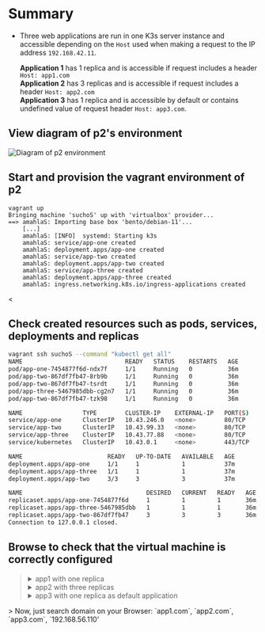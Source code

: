 # Summary
- Three web applications are run in one K3s server instance and accessible depending on the `Host` used when making a request to the IP address `192.168.42.11`.

    **Application 1** has 1 replica and is accessible if request includes a header `Host: app1.com`<br/>
    **Application 2** has 3 replicas and is accessible if request includes a header `Host: app2.com`<br/>
    **Application 3** has 1 replica and is accessible by default or contains undefined value of request header `Host: app3.com`.

## View diagram of p2's environment

<img alt="Diagram of p2 environment" src="https://user-images.githubusercontent.com/22397481/163712753-c335cd0d-fedc-404e-b83c-f6b37a02a2ee.png">


## Start and provision the vagrant environment of p2

```shell
vagrant up
Bringing machine 'suchoS' up with 'virtualbox' provider...
==> amahlaS: Importing base box 'bento/debian-11'...
    [...]
    amahlaS: [INFO]  systemd: Starting k3s
    amahlaS: service/app-one created
    amahlaS: deployment.apps/app-one created
    amahlaS: service/app-two created
    amahlaS: deployment.apps/app-two created
    amahlaS: service/app-three created
    amahlaS: deployment.apps/app-three created
    amahlaS: ingress.networking.k8s.io/ingress-applications created
```
<

## Check created resources such as pods, services, deployments and replicas


```sh
vagrant ssh suchoS --command "kubectl get all"
NAME                             READY   STATUS    RESTARTS   AGE
pod/app-one-7454877f6d-ndx7f     1/1     Running   0          36m
pod/app-two-867df7fb47-8rb9b     1/1     Running   0          36m
pod/app-two-867df7fb47-tsrdt     1/1     Running   0          36m
pod/app-three-5467985dbb-cg2n7   1/1     Running   0          36m
pod/app-two-867df7fb47-tzk98     1/1     Running   0          36m

NAME                 TYPE        CLUSTER-IP    EXTERNAL-IP   PORT(S)   AGE
service/app-one      ClusterIP   10.43.246.0   <none>        80/TCP    37m
service/app-two      ClusterIP   10.43.99.33   <none>        80/TCP    37m
service/app-three    ClusterIP   10.43.77.88   <none>        80/TCP    37m
service/kubernetes   ClusterIP   10.43.0.1     <none>        443/TCP   37m

NAME                        READY   UP-TO-DATE   AVAILABLE   AGE
deployment.apps/app-one     1/1     1            1           37m
deployment.apps/app-three   1/1     1            1           37m
deployment.apps/app-two     3/3     3            3           37m

NAME                                   DESIRED   CURRENT   READY   AGE
replicaset.apps/app-one-7454877f6d     1         1         1       36m
replicaset.apps/app-three-5467985dbb   1         1         1       36m
replicaset.apps/app-two-867df7fb47     3         3         3       36m
Connection to 127.0.0.1 closed.
```
</details>

## Browse to check that the virtual machine is correctly configured

> <details>
> <summary>app1 with one replica</summary>
> 
> ```shell
> [~]$ curl -sH "Host:app1.com" 164.92.153.174 | grep app
>   Hello from app1.
>       <td>app-one-7454877f6d-ndx7f</td>
> ```
> </details>
> <details>
> <summary>app2 with three replicas</summary>
> 
> ```shell
> [~]$ curl -sH "Host:app2.com" 164.92.153.174 | grep app
>   Hello from app2.
>       <td>app-two-867df7fb47-tsrdt</td>
> [~]$ curl -sH "Host:app2.com" 164.92.153.174 | grep app
>   Hello from app2.
>       <td>app-two-867df7fb47-8rb9b</td>
> [~]$ curl -sH "Host:app2.com" 164.92.153.174 | grep app
>   Hello from app2.
>       <td>app-two-867df7fb47-tzk98</td>
> ```
> </details>
> <details>
> <summary>app3 with one replica as default application</summary>
> 
> ```shell
> [~]$ curl -sH "Host:app3.com" 164.92.153.174 | grep app
>   Hello from app3.
>       <td>app-three-5467985dbb-cg2n7</td>
> [~]$ curl -sH "Host:42.fr" 164.92.153.174 | grep app
>   Hello from app3.
>       <td>app-three-5467985dbb-cg2n7</td>
> [~]$ curl -s  164.92.153.174 | grep app
>   Hello from app3.
>       <td>app-three-5467985dbb-cg2n7</td>
> ```
> </details>
</details>
> Now, just search domain on your Browser: `app1.com`, `app2.com`, `app3.com`, `192.168.56.110' 
